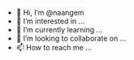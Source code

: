- 👋 Hi, I’m @naangem
- 👀 I’m interested in ...
- 🌱 I’m currently learning ...
- 💞️ I’m looking to collaborate on ...
- 📫 How to reach me ...

<!---
naangem/naangem is a ✨ special ✨ repository because its `README.md` (this file) appears on your GitHub profile.
You can click the Preview link to take a look at your changes.
--->

